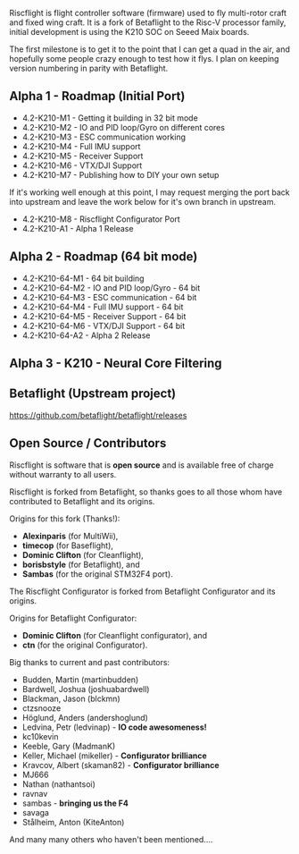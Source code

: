 Riscflight is flight controller software (firmware) used to fly multi-rotor craft and fixed wing craft. It is a fork of Betaflight to the Risc-V processor family, initial development is using the K210 SOC on Seeed Maix boards.

The first milestone is to get it to the point that I can get a quad in the air, and hopefully some people crazy enough to test how it flys. I plan on keeping version numbering in parity with Betaflight.

## Alpha 1 - Roadmap (Initial Port)

- 4.2-K210-M1 - Getting it building in 32 bit mode
- 4.2-K210-M2 - IO and PID loop/Gyro on different cores
- 4.2-K210-M3 - ESC communication working
- 4.2-K210-M4 - Full IMU support
- 4.2-K210-M5 - Receiver Support
- 4.2-K210-M6 - VTX/DJI Support
- 4.2-K210-M7 - Publishing how to DIY your own setup

If it's working well enough at this point, I may request merging the port back into upstream and leave the work below for it's own branch in upstream.

- 4.2-K210-M8 - Riscflight Configurator Port
- 4.2-K210-A1 - Alpha 1 Release



## Alpha 2 - Roadmap (64 bit mode)

- 4.2-K210-64-M1 - 64 bit building
- 4.2-K210-64-M2 - IO and PID loop/Gyro - 64 bit
- 4.2-K210-64-M3 - ESC communication - 64 bit
- 4.2-K210-64-M4 - Full IMU support - 64 bit
- 4.2-K210-64-M5 - Receiver Support - 64 bit
- 4.2-K210-64-M6 - VTX/DJI Support - 64 bit
- 4.2-K210-64-A2 - Alpha 2 Release

## Alpha 3 - K210 - Neural Core Filtering


## Betaflight (Upstream project)

https://github.com/betaflight/betaflight/releases

## Open Source / Contributors

Riscflight is software that is **open source** and is available free of charge without warranty to all users.

Riscflight is forked from Betaflight, so thanks goes to all those whom have contributed to Betaflight and its origins.

Origins for this fork (Thanks!):
* **Alexinparis** (for MultiWii),
* **timecop** (for Baseflight),
* **Dominic Clifton** (for Cleanflight),
* **borisbstyle** (for Betaflight), and
* **Sambas** (for the original STM32F4 port).

The Riscflight Configurator is forked from Betaflight Configurator and its origins.

Origins for Betaflight Configurator:
* **Dominic Clifton** (for Cleanflight configurator), and
* **ctn** (for the original Configurator).

Big thanks to current and past contributors:
* Budden, Martin (martinbudden)
* Bardwell, Joshua (joshuabardwell)
* Blackman, Jason (blckmn)
* ctzsnooze
* Höglund, Anders (andershoglund)
* Ledvina, Petr (ledvinap) - **IO code awesomeness!**
* kc10kevin
* Keeble, Gary (MadmanK)
* Keller, Michael (mikeller) - **Configurator brilliance**
* Kravcov, Albert (skaman82) - **Configurator brilliance**
* MJ666
* Nathan (nathantsoi)
* ravnav
* sambas - **bringing us the F4**
* savaga
* Stålheim, Anton (KiteAnton)

And many many others who haven't been mentioned....

